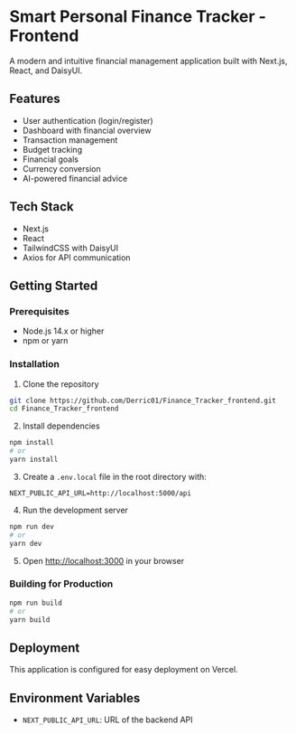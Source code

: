# Smart Personal Finance Tracker - Frontend

A modern and intuitive financial management application built with Next.js, React, and DaisyUI.

## Features

- User authentication (login/register)
- Dashboard with financial overview
- Transaction management
- Budget tracking
- Financial goals
- Currency conversion
- AI-powered financial advice

## Tech Stack

- Next.js
- React
- TailwindCSS with DaisyUI
- Axios for API communication

## Getting Started

### Prerequisites

- Node.js 14.x or higher
- npm or yarn

### Installation

1. Clone the repository
```bash
git clone https://github.com/Derric01/Finance_Tracker_frontend.git
cd Finance_Tracker_frontend
```

2. Install dependencies
```bash
npm install
# or
yarn install
```

3. Create a `.env.local` file in the root directory with:
```
NEXT_PUBLIC_API_URL=http://localhost:5000/api
```

4. Run the development server
```bash
npm run dev
# or
yarn dev
```

5. Open [http://localhost:3000](http://localhost:3000) in your browser

### Building for Production

```bash
npm run build
# or
yarn build
```

## Deployment

This application is configured for easy deployment on Vercel.

## Environment Variables

- `NEXT_PUBLIC_API_URL`: URL of the backend API
